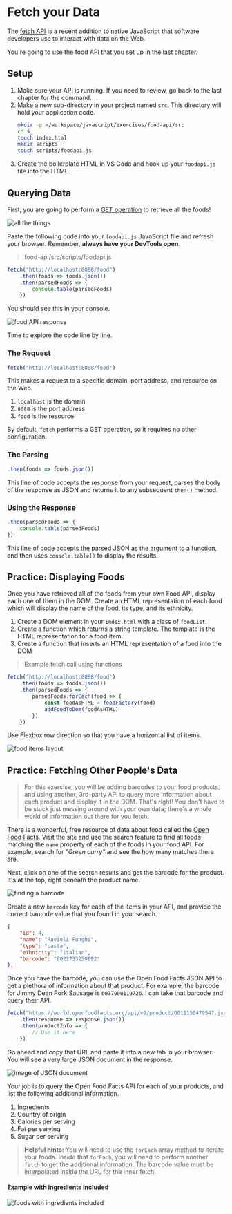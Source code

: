 # Fetch your Data

The [fetch API](https://developer.mozilla.org/en-US/docs/Web/API/Fetch_API/Using_Fetch) is a recent addition to native JavaScript that software developers use to interact with data on the Web.

You're going to use the food API that you set up in the last chapter.

## Setup

1. Make sure your API is running. If you need to review, go back to the last chapter for the command.
1. Make a new sub-directory in your project named `src`. This directory will hold your application code.
    ```sh
    mkdir -p ~/workspace/javascript/exercises/food-api/src
    cd $_
    touch index.html
    mkdir scripts
    touch scripts/foodapi.js
    ```
1. Create the boilerplate HTML in VS Code and hook up your `foodapi.js` file into the HTML.

## Querying Data

First, you are going to perform a [GET operation](https://developer.mozilla.org/en-US/docs/Web/HTTP/Methods) to retrieve all the foods!

![all the things](./images/allthethings.png)

Paste the following code into your `foodapi.js` JavaScript file and refresh your browser. Remember, **always have your DevTools open**.

> food-api/src/scripts/foodapi.js

```js
fetch("http://localhost:8088/food")
    .then(foods => foods.json())
    .then(parsedFoods => {
        console.table(parsedFoods)
    })
```

You should see this in your console.

![food API response](./images/foodapi-response.png)

Time to explore the code line by line.

### The Request

```js
fetch("http://localhost:8088/food")
```

This makes a request to a specific domain, port address, and resource on the Web.

1. `localhost` is the domain
1. `8088` is the port address
1. `food` is the resource

By default, `fetch` performs a GET operation, so it requires no other configuration.

### The Parsing

```js
.then(foods => foods.json())
```

This line of code accepts the response from your request, parses the body of the response as JSON and returns it to any subsequent `then()` method.

### Using the Response

```js
.then(parsedFoods => {
    console.table(parsedFoods)
})
```

This line of code accepts the parsed JSON as the argument to a function, and then uses `console.table()` to display the results.

## Practice: Displaying Foods

Once you have retrieved all of the foods from your own Food API, display each one of them in the DOM. Create an HTML representation of each food which will display the name of the food, its type, and its ethnicity.

1. Create a DOM element in your `index.html` with a class of `foodList`.
1. Create a function which returns a string template. The template is the HTML representation for a food item.
1. Create a function that inserts an HTML representation of a food into the DOM

> Example fetch call using functions

```js
fetch("http://localhost:8088/food")
    .then(foods => foods.json())
    .then(parsedFoods => {
        parsedFoods.forEach(food => {
            const foodAsHTML = foodFactory(food)
            addFoodToDom(foodAsHTML)
        })
    })
```

Use Flexbox row direction so that you have a horizontal list of items.

![food items layout](./images/food-items.png)

## Practice: Fetching Other People's Data

> For this exercise, you will be adding barcodes to your food products, and using another, 3rd-party API to query more information about each product and display it in the DOM. That's right! You don't have to be stuck just messing around with your own data; there's a whole world of information out there for you fetch.

There is a wonderful, free resource of data about food called the [Open Food Facts](https://world.openfoodfacts.org/). Visit the site and use the search feature to find all foods matching the `name` property of each of the foods in your food API. For example, search for _"Green curry"_ and see the how many matches there are.

Next, click on one of the search results and get the barcode for the product. It's at the top, right beneath the product name.

![finding a barcode](./images/IRHRnpTxtF.gif)

Create a new `barcode` key for each of the items in your API, and provide the correct barcode value that you found in your search.

```json
{
    "id": 4,
    "name": "Ravioli Funghi",
    "type": "pasta",
    "ethnicity": "italian",
    "barcode": "8021733250892"
},
```

Once you have the barcode, you can use the Open Food Facts JSON API to get a plethora of information about that product. For example, the barcode for Jimmy Dean Pork Sausage is `0077900110726`. I can take that barcode and query their API.

```js
fetch("https://world.openfoodfacts.org/api/v0/product/0011150479547.json")
    .then(response => response.json())
    .then(productInfo => {
        // Use it here
    })
```

Go ahead and copy that URL and paste it into a new tab in your browser. You will see a very large JSON document in the response.

![image of JSON document](./images/openfoodapidetails.png)

Your job is to query the Open Food Facts API for each of your products, and list the following additional information.

1. Ingredients
1. Country of origin
1. Calories per serving
1. Fat per serving
1. Sugar per serving

> **Helpful hints:** You will need to use the `forEach` array method to iterate your foods. Inside that `forEach`, you will need to perform another `fetch` to get the additional information. The barcode value must be interpolated inside the URL for the inner fetch.

#### Example with ingredients included

![foods with ingredients included](./images/foods-with-ingredients.png)
